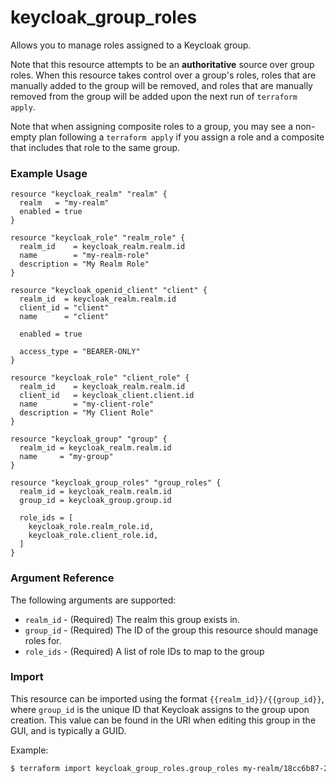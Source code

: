 # keycloak_group_roles

Allows you to manage roles assigned to a Keycloak group.

Note that this resource attempts to be an **authoritative** source over
group roles. When this resource takes control over a group's roles,
roles that are manually added to the group will be removed, and roles
that are manually removed from the group will be added upon the next run
of `terraform apply`.

Note that when assigning composite roles to a group, you may see a
non-empty plan following a `terraform apply` if you assign a role and a
composite that includes that role to the same group.

### Example Usage

```hcl
resource "keycloak_realm" "realm" {
  realm   = "my-realm"
  enabled = true
}

resource "keycloak_role" "realm_role" {
  realm_id    = keycloak_realm.realm.id
  name        = "my-realm-role"
  description = "My Realm Role"
}

resource "keycloak_openid_client" "client" {
  realm_id  = keycloak_realm.realm.id
  client_id = "client"
  name      = "client"

  enabled = true

  access_type = "BEARER-ONLY"
}

resource "keycloak_role" "client_role" {
  realm_id    = keycloak_realm.realm.id
  client_id   = keycloak_client.client.id
  name        = "my-client-role"
  description = "My Client Role"
}

resource "keycloak_group" "group" {
  realm_id = keycloak_realm.realm.id
  name     = "my-group"
}

resource "keycloak_group_roles" "group_roles" {
  realm_id = keycloak_realm.realm.id
  group_id = keycloak_group.group.id

  role_ids = [
    keycloak_role.realm_role.id,
    keycloak_role.client_role.id,
  ]
}
```

### Argument Reference

The following arguments are supported:

- `realm_id` - (Required) The realm this group exists in.
- `group_id` - (Required) The ID of the group this resource should
  manage roles for.
- `role_ids` - (Required) A list of role IDs to map to the group

### Import

This resource can be imported using the format
`{{realm_id}}/{{group_id}}`, where `group_id` is the unique ID that
Keycloak assigns to the group upon creation. This value can be found in
the URI when editing this group in the GUI, and is typically a GUID.

Example:

```bash
$ terraform import keycloak_group_roles.group_roles my-realm/18cc6b87-2ce7-4e59-bdc8-b9d49ec98a94
```

